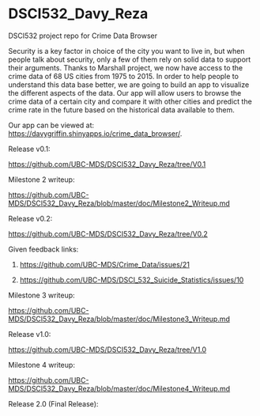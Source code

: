 # DSCI532_Davy_Reza
DSCI532 project repo for Crime Data Browser

Security is a key factor in choice of the city you want to live in, but when people talk about security, only a few of them rely on solid data to support their arguments. Thanks to Marshall project, we now have access to the crime data of 68 US cities from 1975 to 2015. In order to help people to understand this data base better, we are going to build an app to visualize the different aspects of the data. Our app will allow users to browse the crime data of a certain city and compare it with other cities and predict the crime rate in the future based on the historical data available to them.

Our app can be viewed at: https://davygriffin.shinyapps.io/crime_data_browser/.

Release v0.1:

https://github.com/UBC-MDS/DSCI532_Davy_Reza/tree/V0.1


Milestone 2 writeup:

https://github.com/UBC-MDS/DSCI532_Davy_Reza/blob/master/doc/Milestone2_Writeup.md

Release v0.2:

https://github.com/UBC-MDS/DSCI532_Davy_Reza/tree/V0.2

Given feedback links:

1. https://github.com/UBC-MDS/Crime_Data/issues/21

2. https://github.com/UBC-MDS/DSCI_532_Suicide_Statistics/issues/10

Milestone 3 writeup:

https://github.com/UBC-MDS/DSCI532_Davy_Reza/blob/master/doc/Milestone3_Writeup.md

Release v1.0:

https://github.com/UBC-MDS/DSCI532_Davy_Reza/tree/V1.0

Milestone 4 writeup:

https://github.com/UBC-MDS/DSCI532_Davy_Reza/blob/master/doc/Milestone4_Writeup.md

Release 2.0 (Final Release):



